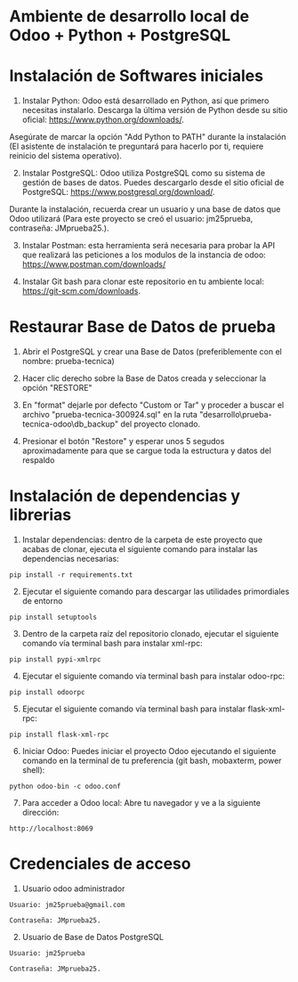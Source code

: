 # Ambiente de desarrollo local de Odoo + Python + PostgreSQL


# Instalación de Softwares iniciales
1. Instalar Python: Odoo está desarrollado en Python, así que primero necesitas instalarlo. Descarga la última versión de Python desde su sitio oficial: https://www.python.org/downloads/. 

Asegúrate de marcar la opción "Add Python to PATH" durante la instalación (El asistente de instalación te preguntará para hacerlo por ti, requiere reinicio del sistema operativo).


2. Instalar PostgreSQL: Odoo utiliza PostgreSQL como su sistema de gestión de bases de datos. Puedes descargarlo desde el sitio oficial de PostgreSQL: https://www.postgresql.org/download/. 

Durante la instalación, recuerda crear un usuario y una base de datos que Odoo utilizará (Para este proyecto se creó el usuario: jm25prueba, contraseña: JMprueba25.).


3. Instalar Postman: esta herramienta será necesaria para probar la API que realizará las peticiones a los modulos de la instancia de odoo: https://www.postman.com/downloads/


4. Instalar Git bash para clonar este repositorio en tu ambiente local: https://git-scm.com/downloads.


# Restaurar Base de Datos de prueba
1. Abrir el PostgreSQL y crear una Base de Datos (preferiblemente con el nombre: prueba-tecnica)

2. Hacer clic derecho sobre la Base de Datos creada y seleccionar la opción "RESTORE"

3. En "format" dejarle por defecto "Custom or Tar" y proceder a buscar el archivo "prueba-tecnica-300924.sql" en la ruta "desarrollo\prueba-tecnica-odoo\db_backup" del proyecto clonado.

4. Presionar el botón "Restore" y esperar unos 5 segudos aproximadamente para que se cargue toda la estructura y datos del respaldo


# Instalación de dependencias y librerias
1. Instalar dependencias: dentro de la carpeta de este proyecto que acabas de clonar, ejecuta el siguiente comando para instalar las dependencias necesarias:
```
pip install -r requirements.txt
```


2. Ejecutar el siguiente comando para descargar las utilidades primordiales de entorno
```
pip install setuptools
``` 


3. Dentro de la carpeta raíz del repositorio clonado, ejecutar el siguiente comando vía terminal bash para instalar xml-rpc:
```
pip install pypi-xmlrpc
```


4. Ejecutar el siguiente comando vía terminal bash para instalar odoo-rpc:
```
pip install odoorpc
```


5. Ejecutar el siguiente comando vía terminal bash para instalar flask-xml-rpc:
```
pip install flask-xml-rpc
```


6. Iniciar Odoo: Puedes iniciar el proyecto Odoo ejecutando el siguiente comando en la terminal de tu preferencia (git bash, mobaxterm, power shell):
```
python odoo-bin -c odoo.conf
```


7. Para acceder a Odoo local: Abre tu navegador y ve a la siguiente dirección:
```
http://localhost:8069
```

# Credenciales de acceso

1. Usuario odoo administrador
```
Usuario: jm25prueba@gmail.com

Contraseña: JMprueba25.
```

2. Usuario de Base de Datos PostgreSQL
```
Usuario: jm25prueba

Contraseña: JMprueba25.
```